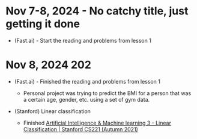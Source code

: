 # Nov 7-8, 2024 - No catchy title, just getting it done

* (Fast.ai) - Start the reading and problems from lesson 1

# Nov 8, 2024 202

* (Fast.ai) - Finished the reading and problems from lesson 1
    * Personal project was trying to predict the BMI for a person that was a certain age, gender, etc. using a set of gym data.

* (Stanford) Linear classification  
    * Finished [Artificial Intelligence & Machine learning 3 - Linear Classification | Stanford CS221 (Autumn 2021)](https://www.youtube.com/watch?v=WcaMiqJR09s)
